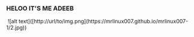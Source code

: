 ### HELOO IT'S ME ADEEB
<img href="https://mrlinux007.github.io/mrlinux007-1/2.jpg">
![alt text]([http://url/to/img.png](https://mrlinux007.github.io/mrlinux007-1/2.jpg))

